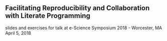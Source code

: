 ## Facilitating Reproducibility and Collaboration with Literate Programming
slides and exercises for talk at e-Science Symposium 2018 - Worcester, MA April 5, 2018

